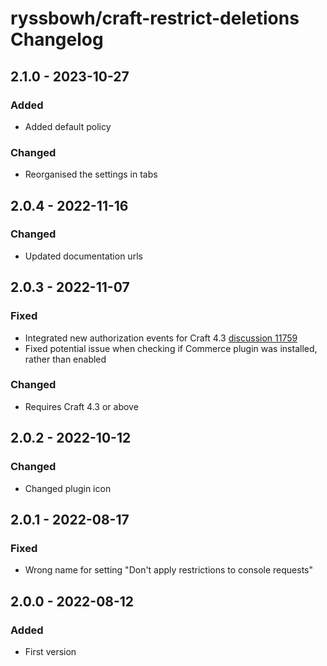# ryssbowh/craft-restrict-deletions Changelog

## 2.1.0 - 2023-10-27

### Added

- Added default policy

### Changed

- Reorganised the settings in tabs

## 2.0.4 - 2022-11-16

### Changed

- Updated documentation urls

## 2.0.3 - 2022-11-07

### Fixed

- Integrated new authorization events for Craft 4.3 [discussion 11759](https://github.com/craftcms/cms/discussions/11759)
- Fixed potential issue when checking if Commerce plugin was installed, rather than enabled

### Changed

- Requires Craft 4.3 or above

## 2.0.2 - 2022-10-12

### Changed

- Changed plugin icon

## 2.0.1 - 2022-08-17

### Fixed

- Wrong name for setting "Don't apply restrictions to console requests"

## 2.0.0 - 2022-08-12

### Added
- First version